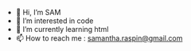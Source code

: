 - 👋 Hi, I’m SAM
- 👀 I’m interested in code
- 🌱 I’m currently learning html 
- 📫 How to reach me : samantha.raspin@gmail.com

<!---
samraspin/samraspin is a ✨ special ✨ repository because its `README.md` (this file) appears on your GitHub profile.
You can click the Preview link to take a look at your changes.
--->
